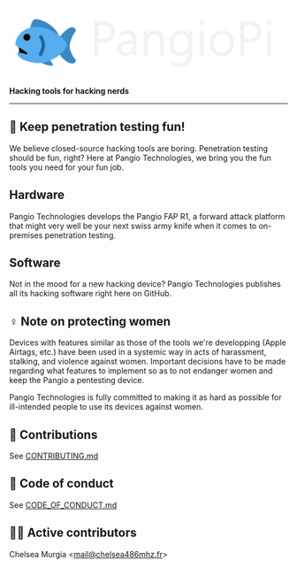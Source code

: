 ![](./logo.png)

**Hacking tools for hacking nerds**

---

## 🤔 Keep penetration testing fun!

We believe closed-source hacking tools are boring. Penetration testing should be fun, right? Here at Pangio Technologies, we bring you the fun tools you need for your fun job.

## Hardware

Pangio Technologies develops the Pangio FAP R1, a forward attack platform that might very well be your next swiss army knife when it comes to on-premises penetration testing.

## Software

Not in the mood for a new hacking device? Pangio Technologies publishes all its hacking software right here on GitHub.

## ♀️ Note on protecting women

Devices with features similar as those of the tools we're developping (Apple Airtags, etc.) have been used in a systemic way in acts of harassment, stalking, and violence against women. Important decisions have to be made regarding what features to implement so as to not endanger women and keep the Pangio a pentesting device.

Pangio Technologies is fully committed to making it as hard as possible for ill-intended people to use its devices against women.

## 📝 Contributions

See [CONTRIBUTING.md](./CONTRIBUTING.md)

## 📝 Code of conduct

See [CODE_OF_CONDUCT.md](./CODE_OF_CONDUCT.md)

## 👩‍💻 Active contributors

Chelsea Murgia <[mail@chelsea486mhz.fr](mailto:mail@chelsea486mhz.fr)>